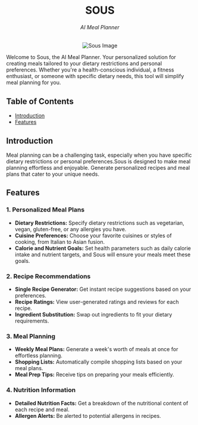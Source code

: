
<h1 align="center">SOUS</h1>
<h6 align="center">AI Meal Planner</h6>

<p align="center">
  <img src="https://github.com/huey-nibiru/sous/assets/26775577/b642bb2a-40c6-4483-81c1-5bc9a655120f" alt="Sous Image">
</p>


  








Welcome to Sous, the AI Meal Planner. Your personalized solution for creating meals tailored to your dietary restrictions and personal preferences. Whether you're a health-conscious individual, a fitness enthusiast, or someone with specific dietary needs, this tool will simplify meal planning for you.

## Table of Contents
- [Introduction](#introduction)
- [Features](#features)
<!--
- [Getting Started](#getting-started)
- [Usage](#usage)
- [Screenshots](#screenshots)
- [Contributing](#contributing)
- [License](#license) -->

## Introduction

Meal planning can be a challenging task, especially when you have specific dietary restrictions or personal preferences.Sous is designed to make meal planning effortless and enjoyable. Generate personalized recipes and meal plans that cater to your unique needs.

## Features

### 1. Personalized Meal Plans
- **Dietary Restrictions:** Specify dietary restrictions such as vegetarian, vegan, gluten-free, or any allergies you have.
- **Cuisine Preferences:** Choose your favorite cuisines or styles of cooking, from Italian to Asian fusion.
- **Calorie and Nutrient Goals:** Set health parameters such as daily calorie intake and nutrient targets, and Sous will ensure your meals meet these goals.

### 2. Recipe Recommendations
- **Single Recipe Generator:** Get instant recipe suggestions based on your preferences.
- **Recipe Ratings:** View user-generated ratings and reviews for each recipe.
- **Ingredient Substitution:** Swap out ingredients to fit your dietary requirements.

### 3. Meal Planning
- **Weekly Meal Plans:** Generate a week's worth of meals at once for effortless planning.
- **Shopping Lists:** Automatically compile shopping lists based on your meal plans.
- **Meal Prep Tips:** Receive tips on preparing your meals efficiently.

### 4. Nutrition Information
- **Detailed Nutrition Facts:** Get a breakdown of the nutritional content of each recipe and meal.
- **Allergen Alerts:** Be alerted to potential allergens in recipes.
